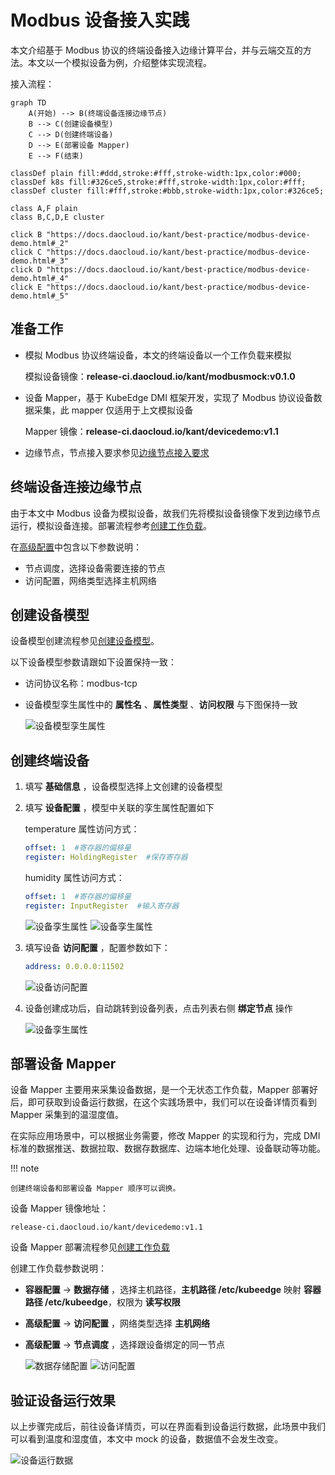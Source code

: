 # Modbus 设备接入实践

本文介绍基于 Modbus 协议的终端设备接入边缘计算平台，并与云端交互的方法。本文以一个模拟设备为例，介绍整体实现流程。

接入流程：

```mermaid
graph TD
    A(开始) --> B(终端设备连接边缘节点)
    B --> C(创建设备模型)
    C --> D(创建终端设备)
    D --> E(部署设备 Mapper)
    E --> F(结束)

classDef plain fill:#ddd,stroke:#fff,stroke-width:1px,color:#000;
classDef k8s fill:#326ce5,stroke:#fff,stroke-width:1px,color:#fff;
classDef cluster fill:#fff,stroke:#bbb,stroke-width:1px,color:#326ce5;

class A,F plain
class B,C,D,E cluster

click B "https://docs.daocloud.io/kant/best-practice/modbus-device-demo.html#_2"
click C "https://docs.daocloud.io/kant/best-practice/modbus-device-demo.html#_3"
click D "https://docs.daocloud.io/kant/best-practice/modbus-device-demo.html#_4"
click E "https://docs.daocloud.io/kant/best-practice/modbus-device-demo.html#_5"
```

## 准备工作

- 模拟 Modbus 协议终端设备，本文的终端设备以一个工作负载来模拟

    模拟设备镜像：**release-ci.daocloud.io/kant/modbusmock:v0.1.0**

- 设备 Mapper，基于 KubeEdge DMI 框架开发，实现了 Modbus 协议设备数据采集，此 mapper 仅适用于上文模拟设备

    Mapper 镜像：**release-ci.daocloud.io/kant/devicedemo:v1.1**

- 边缘节点，节点接入要求参见[边缘节点接入要求](../user-guide/node/join-rqmt.md)

## 终端设备连接边缘节点

由于本文中 Modbus 设备为模拟设备，故我们先将模拟设备镜像下发到边缘节点运行，模拟设备连接。部署流程参考[创建工作负载](../user-guide/edge-app/create-app.md)。

在[高级配置](../user-guide/edge-app/create-app.md#__tabbed_2_1)中包含以下参数说明：

- 节点调度，选择设备需要连接的节点
- 访问配置，网络类型选择主机网络

## 创建设备模型

设备模型创建流程参见[创建设备模型](../user-guide/device/create-device-model.md)。

以下设备模型参数请跟如下设置保持一致：

- 访问协议名称：modbus-tcp
- 设备模型孪生属性中的 __属性名__ 、__属性类型__ 、__访问权限__ 与下图保持一致

    ![设备模型孪生属性](../images/modbus-device-demo-01.png)

## 创建终端设备

1. 填写 __基础信息__ ，设备模型选择上文创建的设备模型

2. 填写 __设备配置__ ，模型中关联的孪生属性配置如下

    temperature 属性访问方式：

    ```yaml
    offset: 1  #寄存器的偏移量
    register: HoldingRegister  #保存寄存器
    ```

    humidity 属性访问方式：

    ```yaml
    offset: 1  #寄存器的偏移量
    register: InputRegister  #输入寄存器
    ```

    ![设备孪生属性](../images/modbus-device-demo-02.png)
    ![设备孪生属性](../images/modbus-device-demo-03.png)

3. 填写设备 __访问配置__ ，配置参数如下：

    ```yaml
    address: 0.0.0.0:11502
    ```

    ![设备访问配置](../images/modbus-device-demo-04.png)

4. 设备创建成功后，自动跳转到设备列表，点击列表右侧 **绑定节点** 操作

    ![设备孪生属性](../images/modbus-device-demo-05.png)

## 部署设备 Mapper

设备 Mapper 主要用来采集设备数据，是一个无状态工作负载，Mapper 部署好后，即可获取到设备运行数据，在这个实践场景中，我们可以在设备详情页看到 Mapper 采集到的温湿度值。

在实际应用场景中，可以根据业务需要，修改 Mapper 的实现和行为，完成 DMI 标准的数据推送、数据拉取、数据存数据库、边端本地化处理、设备联动等功能。

!!! note

    创建终端设备和部署设备 Mapper 顺序可以调换。

设备 Mapper 镜像地址：

```shell
release-ci.daocloud.io/kant/devicedemo:v1.1
```

设备 Mapper 部署流程参见[创建工作负载](../user-guide/edge-app/create-app.md)

创建工作负载参数说明：

- __容器配置__ -> __数据存储__ ，选择主机路径，**主机路径 /etc/kubeedge** 映射 **容器路径 /etc/kubeedge**，权限为 **读写权限**
- __高级配置__ -> __访问配置__ ，网络类型选择 **主机网络**
- __高级配置__ -> __节点调度__ ，选择跟设备绑定的同一节点

    ![数据存储配置](../images/modbus-device-demo-06.png)
    ![访问配置](../images/modbus-device-demo-07.png)

## 验证设备运行效果

以上步骤完成后，前往设备详情页，可以在界面看到设备运行数据，此场景中我们可以看到温度和湿度值，本文中 mock 的设备，数据值不会发生改变。

![设备运行数据](../images/modbus-device-demo-08.png)
